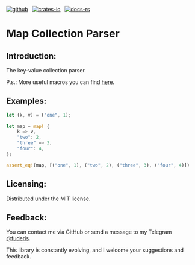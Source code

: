 [![github]](https://github.com/fuderis/rs-macron/tree/main/macron-map)&ensp;
[![crates-io]](https://crates.io/crates/macron-map)&ensp;
[![docs-rs]](https://docs.rs/macron-map)

[github]: https://img.shields.io/badge/github-8da0cb?style=for-the-badge&labelColor=555555&logo=github
[crates-io]: https://img.shields.io/badge/crates.io-fc8d62?style=for-the-badge&labelColor=555555&logo=rust
[docs-rs]: https://img.shields.io/badge/docs.rs-66c2a5?style=for-the-badge&labelColor=555555&logo=docs.rs

# Map Collection Parser

## Introduction:

The key-value collection parser.

P.s.: More useful macros you can find [here](https://docs.rs/macron).


## Examples:

```rust
let (k, v) = ("one", 1);
    
let map = map! {
    k => v,
    "two": 2,
    "three" => 3,
    "four": 4,
};

assert_eq!(map, [("one", 1), ("two", 2), ("three", 3), ("four", 4)])
```

## Licensing:

Distributed under the MIT license.


## Feedback:

You can contact me via GitHub or send a message to my Telegram [@fuderis](https://t.me/fuderis).

This library is constantly evolving, and I welcome your suggestions and feedback.
